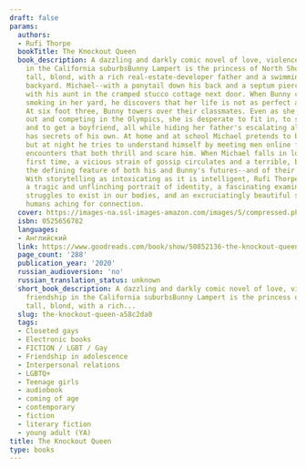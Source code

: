 ```yaml
---
draft: false
params:
  authors:
  - Rufi Thorpe
  bookTitle: The Knockout Queen
  book_description: A dazzling and darkly comic novel of love, violence, and friendship
    in the California suburbsBunny Lampert is the princess of North Shore⁠--beautiful,
    tall, blond, with a rich real-estate-developer father and a swimming pool in her
    backyard. Michael⁠⁠--with a ponytail down his back and a septum piercing⁠--lives
    with his aunt in the cramped stucco cottage next door. When Bunny catches Michael
    smoking in her yard, he discovers that her life is not as perfect as it seems.
    At six foot three, Bunny towers over their classmates. Even as she dreams of standing
    out and competing in the Olympics, she is desperate to fit in, to seem normal,
    and to get a boyfriend, all while hiding her father's escalating alcoholism.Michael
    has secrets of his own. At home and at school Michael pretends to be straight,
    but at night he tries to understand himself by meeting men online for anonymous
    encounters that both thrill and scare him. When Michael falls in love for the
    first time, a vicious strain of gossip circulates and a terrible, brutal act becomes
    the defining feature of both his and Bunny's futures⁠⁠--and of their friendship.
    With storytelling as intoxicating as it is intelligent, Rufi Thorpe has created
    a tragic and unflinching portrait of identity, a fascinating examination of our
    struggles to exist in our bodies, and an excruciatingly beautiful story of two
    humans aching for connection.
  cover: https://images-na.ssl-images-amazon.com/images/S/compressed.photo.goodreads.com/books/1579612084i/50852136.jpg
  isbn: 0525656782
  languages:
  - Английский
  link: https://www.goodreads.com/book/show/50852136-the-knockout-queen
  page_count: '288'
  publication_year: '2020'
  russian_audioversion: 'no'
  russian_translation_status: unknown
  short_book_description: A dazzling and darkly comic novel of love, violence, and
    friendship in the California suburbsBunny Lampert is the princess of North Shore⁠--beautiful,
    tall, blond, with a rich...
  slug: the-knockout-queen-a58c2da0
  tags:
  - Closeted gays
  - Electronic books
  - FICTION / LGBT / Gay
  - Friendship in adolescence
  - Interpersonal relations
  - LGBTQ+
  - Teenage girls
  - audiobook
  - coming of age
  - contemporary
  - fiction
  - literary fiction
  - young adult (YA)
title: The Knockout Queen
type: books
---
```

